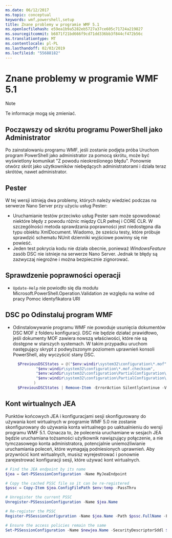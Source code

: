 ```yaml
---
ms.date: 06/12/2017
ms.topic: conceptual
keywords: wmf,powershell,setup
title: Znane problemy w programie WMF 5.1
ms.openlocfilehash: e59ea1b9a5282eb5727a37ce605c71724a219827
ms.sourcegitcommit: b6871f21bd666f9cd71dd336bb3f844cf472b56c
ms.translationtype: MT
ms.contentlocale: pl-PL
ms.lasthandoff: 02/03/2019
ms.locfileid: "55688182"
---
```

# <a name="known-issues-in-wmf-51"></a>Znane problemy w programie WMF 5.1

> [!Note]
> Te informacje mogą się zmieniać.

## <a name="starting-powershell-shortcut-as-administrator"></a>Począwszy od skrótu programu PowerShell jako Administrator

Po zainstalowaniu programu WMF, jeśli zostanie podjęta próba Uruchom program PowerShell jako administrator za pomocą skrótu, może być wyświetlony komunikat "Z powodu nieokreślonego błędu".
Ponownie otwórz skrót jako użytkowników niebędących administratorami i działa teraz skrótów, nawet administrator.

## <a name="pester"></a>Pester

W tej wersji istnieją dwa problemy, których należy wiedzieć podczas na serwerze Nano Server przy użyciu usług Pester:

- Uruchamianie testów przeciwko usług Pester sam może spowodować niektóre błędy z powodu różnic między CLR pełnej i CORE CLR. W szczególności metoda sprawdzania poprawności jest niedostępna dla typu obiektu XmlDocument. Wiadomo, że sześciu testy, które próbuje sprawdzić schematu NUnit dzienniki wyjściowe powinny się nie powieść.
- Jeden test pokrycia kodu nie działa obecnie, ponieważ *WindowsFeature* zasób DSC nie istnieje na serwerze Nano Server. Jednak te błędy są zazwyczaj niegroźne i można bezpiecznie zignorować.

## <a name="operation-validation"></a>Sprawdzenie poprawności operacji

- `Update-Help` nie powiodło się dla modułu Microsoft.PowerShell.Operation.Validation ze względu na wolne od pracy Pomoc identyfikatora URI

## <a name="dsc-after-uninstall-wmf"></a>DSC po Odinstaluj program WMF

- Odinstalowywanie programu WMF nie powoduje usunięcia dokumentów DSC MOF z folderu konfiguracji. DSC nie będzie działać prawidłowo, jeśli dokumenty MOF zawiera nowszą właściwości, które nie są dostępne w starszych systemach. W takim przypadku uruchom następujący skrypt z podwyższonym poziomem uprawnień konsoli PowerShell, aby wyczyścić stany DSC.

  ```powershell
    $PreviousDSCStates = @("$env:windir\system32\configuration\*.mof",
            "$env:windir\system32\configuration\*.mof.checksum",
            "$env:windir\system32\configuration\PartialConfiguration\*.mof",
            "$env:windir\system32\configuration\PartialConfiguration\*.mof.checksum"
           )
    $PreviousDSCStates | Remove-Item -ErrorAction SilentlyContinue -Verbose
  ```

## <a name="jea-virtual-accounts"></a>Kont wirtualnych JEA

Punktów końcowych JEA i konfiguracjami sesji skonfigurowany do używania kont wirtualnych w programie WMF 5.0 nie zostanie skonfigurowany do używania konta wirtualnego po uaktualnieniu do wersji programu WMF 5.1.
Oznacza to, że polecenia uruchamiane w sesjach JEA będzie uruchamiana tożsamości użytkownik nawiązujący połączenie, a nie tymczasowego konta administratora, potencjalnie uniemożliwianie uruchamiania poleceń, które wymagają podniesionych uprawnień.
Aby przywrócić kont wirtualnych, musisz wyrejestrować i ponownie zarejestrować konfiguracji sesji, które używać kont wirtualnych.

```powershell
# Find the JEA endpoint by its name
$jea = Get-PSSessionConfiguration -Name MyJeaEndpoint

# Copy the cached PSSC file so it can be re-registered
$pssc = Copy-Item $jea.ConfigFilePath $env:temp -PassThru

# Unregister the current PSSC
Unregister-PSSessionConfiguration -Name $jea.Name

# Re-register the PSSC
Register-PSSessionConfiguration -Name $jea.Name -Path $pssc.FullName -Force

# Ensure the access policies remain the same
Set-PSSessionConfiguration -Name $newjea.Name -SecurityDescriptorSddl $jea.SecurityDescriptorSddl
```